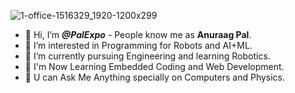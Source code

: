 ![1-office-1516329_1920-1200x299](https://user-images.githubusercontent.com/92714171/138452764-37edd47f-4a30-42f1-9ea4-4ce6f5966408.jpg)

- 👋 Hi, I’m <i><b>@PalExpo</b></i> - People know me as <b>Anuraag Pal</b>.
- 👀 I’m interested in Programming for Robots and AI+ML.
- 🌱 I’m currently pursuing Engineering and learning Robotics.
- 🏫 I'm Now Learning Embedded Coding and Web Development.
- 💭 U can Ask Me Anything specially on Computers and Physics.
